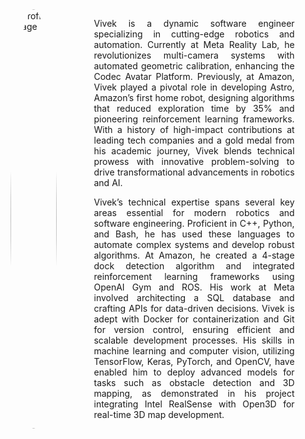<div style="display: flex; width: 100%;">
  <div style="flex-basis: 15%; max-width: 200px;">
    <img src="{{ site.url }}/assets/images/IMG_2504.jpg" alt="Profile Image" style="width: 100%; height: auto; border-radius: 50%;">
  </div>
  <div style="flex-basis: 10%;"></div> <!-- Left Margin -->
  <div style="flex-basis: 65%; text-align: justify; margin-left: 10px;">
    <p>
Vivek is a dynamic software engineer specializing in cutting-edge robotics and automation. Currently at Meta Reality Lab, he revolutionizes multi-camera systems with automated geometric calibration, enhancing the Codec Avatar Platform. Previously, at Amazon, Vivek played a pivotal role in developing Astro, Amazon’s first home robot, designing algorithms that reduced exploration time by 35% and pioneering reinforcement learning frameworks. With a history of high-impact contributions at leading tech companies and a gold medal from his academic journey, Vivek blends technical prowess with innovative problem-solving to drive transformational advancements in robotics and AI.
</p>
<p>
Vivek’s technical expertise spans several key areas essential for modern robotics and software engineering. Proficient in C++, Python, and Bash, he has used these languages to automate complex systems and develop robust algorithms. At Amazon, he created a 4-stage dock detection algorithm and integrated reinforcement learning frameworks using OpenAI Gym and ROS. His work at Meta involved architecting a SQL database and crafting APIs for data-driven decisions. Vivek is adept with Docker for containerization and Git for version control, ensuring efficient and scalable development processes. His skills in machine learning and computer vision, utilizing TensorFlow, Keras, PyTorch, and OpenCV, have enabled him to deploy advanced models for tasks such as obstacle detection and 3D mapping, as demonstrated in his project integrating Intel RealSense with Open3D for real-time 3D map development.
</p>
  </div>
  <div style="flex-basis: 10%;"></div> <!-- Right Margin -->
</div>

